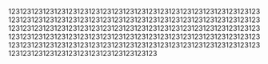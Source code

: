 123123123123123123123123123123123123123123123123123123123123123123123123123123123123123123123123123123123123123123123123123123123123123123123123123123123123123123123123123123123123123123123123123123123123123123123123123123123123123123123123123123123123123123123123123123123123123123123123123123123123123123123123123123123123123123123123123123123123123123123123123123123
